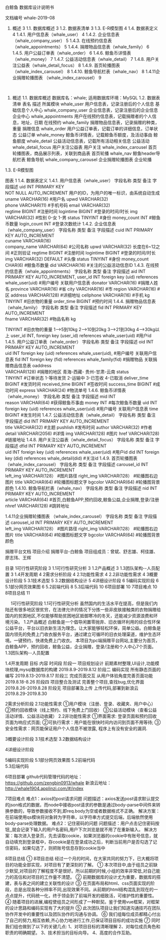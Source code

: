 
白鲸鱼
数据库设计说明书

文档编号 whale-2019-08
 

1.	概述	3
1.1.	数据库概述	3
1.2.	数据表清单	3
1.3.	E-R模型图	4
1.4.	数据表定义	4
1.4.1.	用户信息表（whale_user）	4
1.4.2.	企业信息表（whale_company_user）	5
1.4.3.	在线预约信息表（whale_appointments）	5
1.4.4.	捐赠物品信息表（whale_family）	6
1.4.5.	用户公益订单表（whale_order）	6
1.4.6.	鲸鱼币详情表（whale_money）	7
1.4.7.	公益活动信息表（whale_detail）	7
1.4.8.	用户关注公益表（whale_detail_focus）	8
1.4.9.	首页轮播图表 （whale_index_carousel）	8
1.4.10.	鲸鱼导航栏表（whale_nav）	8
1.4.11企业捐赠轮播图表 （whale_index_carousel）	9

 

1.	概述
1.1.	数据库概述
数据库名：whale;
适用数据库环境：MySQL
1.2.	数据表清单
表名	描述	所属模块
whale_user	用户信息表，记录注册后的个人信息	基础信息个人中心
whale_company_user	企业信息表，记录注册后的企业信息	企业中心
whale_appointments	用户在线预约信息表，记载捐赠者的个人信息，地址，日期 	在线预约
whale_family	捐赠物品信息表，记录捐赠的种类，重量	捐赠信息
whale_order	用户公益订单表，记载订单的详细信息，订单状态	公益订单
whale_money	鲸鱼币详情表，记载鲸鱼币额度，及活动事由	鲸鱼额度
whale_detail	公益活动信息表，记载所有活动相关信息	公益活动
whale_detail_focus	用户关注公益表	用户关注
whale_index_carousel	首页轮播图表，商品展示列表，关联到商品表	首页轮播
whale_nav	鲸鱼header导航栏表	鲸鱼导航
whale_company_carousel	企业捐赠轮播图表	企业轮播


1.3.	E-R模型图
 
图表 1
1.4.	数据表定义
1.4.1.	用户信息表（whale_user）
字段名称	类型	备注	字段描述
uid	INT	PRIMARY KEY  
NOT NULL
AUTO_INCREMENT	用户的ID，为用户的唯一标识，由系统自动生成
uname	VARCHAR(16)		#用户名
upwd	VARCHAR(32)		
phone	VARCHAR(11)		#手机号码
email	VARCHAR(32)		
regtime	BIGINT		#注册时间
logintime	BIGINT		#登录的时间/时长
img	VARCHAR(32) 		#性别  0-女  1-男
status	TINYINT		#身份
money_count	INT		#鲸鱼币数量
login_count	INT		#登录次数统计
1.4.2.	企业信息表（whale_company_user）
字段名称	类型	备注	字段描述
cuid	INT 	PRIMARY KEY AUTO_INCREMENT	
cuname	VARCHAR(16)		
company_name	VARCHAR(64) 		#公司名称
upwd	VARCHAR(32) 	长度在6~12之间	#正则验证
regtime	BIGINT        		#注册时间
logintime	BIGINT		#登录的时间/时长
img 	VARCHAR(32)	DEFAULT	#头像
status 	TINYINT		#身份
money_count	CHAR(6)		#鲸鱼币数量
did	VARCHAR(16)		#关注的公益活动信息ID
1.4.3.	在线预约信息表（whale_appointments）
字段名称	类型	备注	字段描述
aid	INT 	PRIMARY KEY AUTO_INCREMENT,	
user_id 	INT 	foreign key (uid) references  whale_user(uid)	#用户编号
关联用户信息表
donator 	VARCHAR(16)		#捐赠人姓名
province	VARCHAR(16)		#省
city	VARCHAR(16)		#市
region	VARCHAR(16)		#区
address	VARCHAR(128)		#详细地址
cellphone	VARCHAR(16)		#手机
kg	TINYINT		#旧衣物的重量
order_time	BIGINT		#预约时间
1.4.4.	捐赠物品信息表（whale_family）
字段名称	类型	备注	字段描述
fid	INT 	PRIMARY KEY AUTO_INCREMENT	
fname 	VARCHAR(32)		#物品名称
kg 	

TINYINT		#旧衣物的重量
1-->5到10kg
2-->10到20kg
3-->21到30kg
4-->30kg以上
user_id 	INT,             	foreign key (user_id) references  whale_user(uid)	#用户id
1.4.5.	用户公益订单表（whale_order）
字段名称	类型	备注	字段描述
oid	INT	PRIMARY KEY AUTO_INCREMENT	
uid	INT	foreign key (uid) references  whale_user(uid),	#用户编号 
关联用户信息表
fid	INT	foreign key (fid) references whale_family(fid)	#捐赠物品 关联捐赠商品信息表
oaddress	
VARCHAR(128)		#捐赠的地区 
青海-西藏-
贵州-甘肃-云南
status	
TINYINT		#订单状态   1-等待发货  2-运输中  3-已签收  4-已取消
deliver_time	BIGINT		#发货时间
received_time	BIGINT		#签收时间
success_time	BIGINT		#成功时间
express	VARCHAR(24)		#物流单号
1.4.6.	鲸鱼币详情表（whale_money）
字段名称	类型	备注	字段描述
mid	INT		
reason	VARCHAR(64)		#获得鲸鱼币事由
money	INT		#每次鲸鱼币数量
uid	INT	foreign key (uid) references  whale_user(uid)	#用户编号 
关联用户信息表
time	BIGINT		#发生时间
1.4.7.	公益活动信息表（whale_detail）
字段名称	类型	备注	字段描述
did	INT 	PRIMARY KEY AUTO_INCREMENT	
title	VARCHAR(32)		#主题
pushlish			#发布时间
author	VARCHAR(32)		#作者
detail	VARCHAR(2056)		#详情
img	VARCHAR(128)		#图片
href	VARCHAR(128)		#链接地址
1.4.8.	用户关注公益表（whale_detail_focus）
字段名称	类型	备注	字段描述
dfid	INT 	PRIMARY KEY AUTO_INCREMENT	
uid	INT	foreign key (uid) references  whale_user(uid)	#用户id
did	INT	foreign key (did) references  whale_detail(did)	#关注id
1.4.9.	首页轮播图表 （whale_index_carousel）
字段名称	类型	备注	字段描述
carousel_id	INT 	PRIMARY KEY AUTO_INCREMENT	
left_img	VARCHAR(128）		#图片路径
right_img	VARCHAR(128）		#轮播图右边图片
title	VARCHAR(64)		#轮播图标题文字
bgcolor	VARCHAR(64)		#轮播图背景颜色
1.4.10.	鲸鱼导航栏表（whale_nav）
字段名称	类型	备注	字段描述
nid	INT 	PRIMARY KEY AUTO_INCREMENT	
article	VARCHAR(64)		#首页,白鲸鱼APP,预约回收,鲸鱼公益,企业捐赠,登录/注册
nhref	VARCHAR(128)		#跳转地址


1.4.11企业捐赠轮播图表 （whale_index_carousel）
字段名称	类型	备注	字段描述
carousel_id	INT 	PRIMARY KEY AUTO_INCREMENT	
left_img	VARCHAR(128）		#图片路径
right_img	VARCHAR(128）		#轮播图右边图片
title	VARCHAR(64)		#轮播图标题文字
bgcolor	VARCHAR(64)		#轮播图背景颜色

























捐赠平台文档
项目介绍
捐赠平台-白鲸鱼
项目组成员：曾斌、舒志雄、柯佳雄、廖志玮、王辉

目录
1可行性研究阶段	3
1.1可行性研究分析	3
1.2产品概述	3
1.3团队架构--人员配置	3
1.4开发周期	4
2需求分析阶段	4
2.1功能性需求	4
2.2非功能性需求	4
3概要设计阶段	5
3.1技术选型	5
3.2数据结构设计	5
4详细设计阶段	6
5编码实现阶段	6
5.1部分网页效果图	6
5.2前端代码	8
5.3后端代码	10
6项目部署	10
7项目难点	10
8项目总结	11


 
1可行性研究阶段
1.1可行性研究分析
	虽然国内的生活水平在提高，但是我们内陆还有很多地区很贫穷，在法律允许的情况下分拣一些非皮肤接触类的衣物捐赠给国内的贫困地区,不仅能够帮助贫困地区抵御寒冷的冬天，还能减少资源浪费和环境污染。 
1.2产品概述
	白鲸鱼是一个倡导闲置零抛弃、旧衣循环利用的综合性环保公益平台，平台以旧衣新生活为理念。让大家能够轻松环保，简单公益。白鲸鱼是国内领先的免费上门收衣服务平台，通过建立可循环的旧衣处理渠道，维护生态环境。一键预约，快递免费上门收衣。
	本项目为pc端捐赠平台网站,主要分为首页，白鲸鱼APP，预约回收，鲸鱼公益，企业捐赠，登录/注册和个人中心7个页面。
1.3团队架构--人员配置
 
1.4开发周期
目标	 内容	            时间段 
阶段一	项目规划设计	    前期素材整理,UI设计,功能模块梳理,mysql数据库的构建	2019.8.9-2019.8.12
阶段二	编码实现	       所有静态页面的编写	2019.8.13-2019.8.17
阶段三	完成页面交互	   从用户体验角度完善页面功能	2019.8.18-8.26
阶段四	项目整合及测试	  完善整个项目,查找bug,优化界面	2019.8.26-2019.8.28
阶段无	项目部署及上传	  上传代码,部署到新浪云	2019.8.29-2019.8.30

2需求分析阶段
2.1功能性需求
①用户模块（注册、登录、收藏夹、用户中心）
②预约回收模块（线上预约、线下免费上门回收）
③公益活动模块（查看公益活动详情、公益活动收藏）
2.2非功能性需求
①界面需求: 登录页面和预约回收页面为响应式页面;
②可执行需求：用户能在很快时间内访问到页面不用等待;
③安全性需求：网页能保证用户个人信息不被泄露, 程序上有没有安全的漏洞.

3概要设计阶段
3.1技术选型
3.2数据结构设计
 
4详细设计阶段
 
5编码实现阶段
5.1部分网页效果图
5.2前端代码  
5.3后端代码
 
6项目部署
github代码管理代码的地址：https://github.com/zengbin0913/whale
新浪云地址：http://whale1904.applinzi.com/#/index

7项目难点
难点1：axios的post请求问题
	问题描述：axios发送post请求默认提交的json格式的数据，而node中接收post请求的参数是通过body-parse中间件来转换参数的，导致参数接收不到,即req.body为空或者数据格式不正确。
	解决方案：在前端使用qs模块将对象转为字符串，以字符串方式提交后端，后端依然使用body-parse处理数据。
难点2：记住密码的问题
	问题描述：用户点击记住密码按钮,,就会记录下输入的用户名密码,用户下次浏览是就不用了在重新输入。
	解决方案：每次进入登录页，先去读取cookie，如果浏览器的cookie中有账号信息，就自动填充到登录框中，存cookie是在登录成功之后，判断当前用户是否勾选了记住密码，如果勾选了，则把账号信息存到cookie当中

8项目总结
①	8项目总结
经过一个月的时间，在大家共同的努力下，已大概将项目的功能全部实现，对项目有了更深刻的了解。
①	本次项目中,由于组员之前缺少默契,对项目的了解程度不是很好。所以前期的时候,小组的效率非常低,对自己能力的高估和对项目的工作量不清楚。
②	前期数据库的设计尤为重要，数据库的搭建，表与表之间的建立关联性的设计
③	在页面布局和html、css页面实现的阶段，总是出现各种分辨率不同,出现效果不同。从前期的html结构混乱到现在的一点点提升，代码统一化，终于领会到了前端开发的细致活，可维护性的重要性。
④	随着项目的进展,编程使组员之间形成了一种默契。鉴于使用vue框架，对框架的设计思路和编码实现有了大的提升
⑤	此次团队项目让我们知道沟通技巧在团队协作开发中的重要性以及团队协作的沟通与协调。
⑥	我们组每位成员都精心付出了自己的努力,相互依赖,齐心协力地进行工作,已保证项目目标的成功实施
⑦	同时我们组也做到了以下的关键几点:
1、对项目目标的清晰理解
2、对每位成员角色和职责的明确期望。
3、技术担当的目标向导。
4、高度的合作互助。


